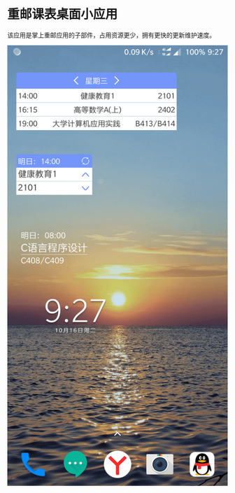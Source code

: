 # 重邮课表桌面小应用

该应用是掌上重邮应用的子部件，占用资源更少，拥有更快的更新维护速度。

<img src='https://github.com/Zzzia/widget/blob/master/screenshots/example1.png'>
